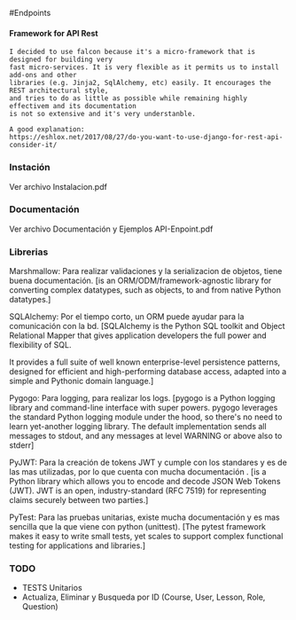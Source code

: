 #Endpoints


#### Framework for API Rest

```
I decided to use falcon because it's a micro-framework that is designed for building very 
fast micro-services. It is very flexible as it permits us to install add-ons and other 
libraries (e.g. Jinja2, SqlAlchemy, etc) easily. It encourages the REST architectural style, 
and tries to do as little as possible while remaining highly effectivem and its documentation 
is not so extensive and it's very understanble.

A good explanation:
https://eshlox.net/2017/08/27/do-you-want-to-use-django-for-rest-api-consider-it/
```

### Instación

Ver archivo Instalacion.pdf

### Documentación

Ver archivo Documentación y Ejemplos API-Enpoint.pdf

### Librerias

Marshmallow: Para realizar validaciones y la serializacion de objetos, tiene buena documentación. [is an ORM/ODM/framework-agnostic library for converting complex datatypes, such as objects, to and from native Python datatypes.]

SQLAlchemy: Por el tiempo corto, un ORM puede ayudar para la comunicación con la bd. [SQLAlchemy is the Python SQL toolkit and Object Relational Mapper that gives application developers the full power and flexibility of SQL.

It provides a full suite of well known enterprise-level persistence patterns, designed for efficient and high-performing database access, adapted into a simple and Pythonic domain language.]

Pygogo: Para logging, para realizar los logs. [pygogo is a Python logging library and command-line interface with super powers. pygogo leverages the standard Python logging module under the hood, so there's no need to learn yet-another logging library. The default implementation sends all messages to stdout, and any messages at level WARNING or above also to stderr]


PyJWT: Para la creación de tokens JWT y cumple con los standares y es de las mas utilizadas, por lo que cuenta con mucha documentación . [is a Python library which allows you to encode and decode JSON Web Tokens (JWT). JWT is an open, industry-standard (RFC 7519) for representing claims securely between two parties.]

PyTest: Para las pruebas unitarias, existe mucha documentación y es mas sencilla que la que viene con python (unittest). [The pytest framework makes it easy to write small tests, yet scales to support complex functional testing for applications and libraries.]
### TODO

- TESTS Unitarios
- Actualiza, Eliminar y Busqueda por ID (Course, User, Lesson, Role, Question)
